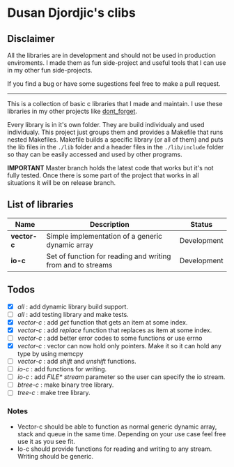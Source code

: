 # Dusan Djordjic's clibs

## Disclaimer

All the libraries are in development and should not be used in production enviroments. I made them as fun side-project and useful tools that I can use in my other fun side-projects. 

If you find a bug or have some sugestions feel free to make a pull request.

<hr>

This is a collection of basic c libraries that I made and maintain. I use these libraries in my other projects like [dont_forget](https://github.com/DusanDjordjic/dont-forget). 

Every library is in it's own folder. They are build individualy and used individualy. This project just groups them and provides a Makefile that runs nested Makefiles. Makefile builds a specific library (or all of them) and puts the lib files in the `./lib` folder and a header files in the `./lib/include` folder so thay can be easily accessed and used by other programs.

**IMPORTANT** Master branch holds the latest code that works but it's not fully tested. Once there is some part of the project that works in all situations it will be on release branch. 

## List of libraries

| Name         | Description                                                         | Status        |
| ------------ | ------------------------------------------------------------------- | ------------- |
| **vector-c** | Simple implementation of a generic dynamic array                    | Development   |
| **io-c**     | Set of function for reading and writing from and to streams         | Development   |

## Todos 
- [X] *all* : add dynamic library build support.
- [ ] *all* : add testing library and make tests.
- [X] *vector-c* : add *get* function that gets an item at some index.
- [X] *vector-c* : add *replace* function that replaces as item at some index.
- [ ] *vector-c* : add better error codes to some functions or use errno
- [X] *vector-c* : vector can now hold only pointers. Make it so it can hold any type by using memcpy
- [ ] *vector-c* : add *shift* and *unshift* functions.
- [ ] *io-c* : add functions for writing.
- [ ] *io-c* : add *FILE\* stream* parameter so the user can specify the io stream.
- [ ] *btree-c* : make binary tree library.
- [ ] *tree-c* : make tree library.

### Notes 

- Vector-c should be able to function as normal generic dynamic array, stack and queue in the same time. Depending on your use case feel free use it as you see fit. 
- Io-c should provide functions for reading and writing to any stream. Writing should be generic.
